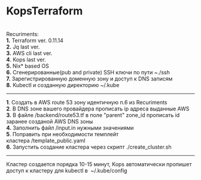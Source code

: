 <h1>KopsTerraform</h1>
<p><br />Recuriments:<br /><strong>1.</strong> Terraform ver. 0.11.14 <br /><strong>2.</strong> Jq last ver.<br /><strong>3.</strong> AWS сli last ver.<br /><strong>4</strong>. Kops last ver.<br /><strong>5.</strong> Nix* based OS<br /><strong>6.</strong> Сгенерированные(pub and private) SSH ключи по пути ~./ssh<br /><strong>7.</strong> Зарегистрированную доменную зону и доступ к DNS записям<br /><strong>8.</strong> Kubectl и созданную директорию&nbsp;~/.kube</p>
<hr />
<p><strong>1</strong>. Создать в AWS route 53 зону идентичную п.6 из Recuriments<br /><strong>2</strong>. В DNS зоне вашего провайдера прописать ip адреса выданные AWS<br /><span><b>3.</b> В файле /backend/route53.tf в поле "parent" zone_id прописать id заранее созданой AWS DNS зоны</span><br /><span><b>4.</b> Заполнить файл /input.in нужными значениями</span><span><br /><strong>5</strong>. Поправить при необходимости темплейт кластера&nbsp;/template_public.yaml</span><br /><span><b>6.</b> Запустить создание кластера через скрипт ./create_cluster.sh</span></p>
<hr />
<p>Кластер создается порядка 10-15 минут, Kops автоматически пропишет доступ к кластеру для kubectl в&nbsp;&nbsp;~/.kube/config</p>

